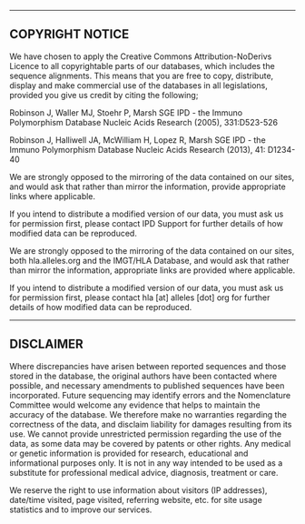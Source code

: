 --------------------------------------------------------------------------------
 COPYRIGHT NOTICE
--------------------------------------------------------------------------------

We have chosen to apply the Creative Commons Attribution-NoDerivs Licence to all copyrightable parts of our databases, which includes the sequence alignments. This means that you are free to copy, distribute, display and make commercial use of the databases in all legislations, provided you give us credit by citing the following;

Robinson J, Waller MJ, Stoehr P, Marsh SGE
IPD - the Immuno Polymorphism Database
Nucleic Acids Research (2005), 331:D523-526

Robinson J, Halliwell JA, McWilliam H, Lopez R, Marsh SGE
IPD - the Immuno Polymorphism Database
Nucleic Acids Research (2013), 41: D1234-40

We are strongly opposed to the mirroring of the data contained on our sites, and would ask that rather than mirror the information, provide appropriate links where applicable.

If you intend to distribute a modified version of our data, you must ask us for permission first, please contact IPD Support for further details of how modified data can be reproduced.

We are strongly opposed to the mirroring of the data contained on our sites, both
hla.alleles.org and the IMGT/HLA Database, and would ask that rather than mirror
the information, appropriate links are provided where applicable.

If you intend to distribute a modified version of our data, you must ask us for
permission first, please contact hla [at] alleles [dot] org for further details
of how modified data can be reproduced.

--------------------------------------------------------------------------------
 DISCLAIMER
--------------------------------------------------------------------------------

Where discrepancies have arisen between reported sequences and those stored in
the database, the original authors have been contacted where possible, and
necessary amendments to published sequences have been incorporated. Future
sequencing may identify errors and the Nomenclature Committee would welcome
any evidence that helps to maintain the accuracy of the database. We therefore
make no warranties regarding the correctness of the data, and disclaim liability
for damages resulting from its use. We cannot provide unrestricted permission
regarding the use of the data, as some data may be covered by patents or other
rights. Any medical or genetic information is provided for research, educational
and informational purposes only. It is not in any way intended to be used as a
substitute for professional medical advice, diagnosis, treatment or care.

We reserve the right to use information about visitors (IP addresses), date/time
visited, page visited, referring website, etc. for site usage statistics and to
improve our services.
